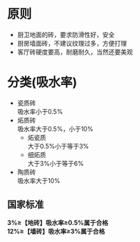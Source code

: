 # 原则  
* 厨卫地面的砖，要求防滑性好，安全  
* 厨房墙面砖，不建议纹理过多，方便打理  
* 客厅砖硬度要高，耐磨耐久，当然还要美观
# 分类(吸水率)  
* 瓷质砖  
吸水率小于0.5%  
* 炻质砖  
吸水率大于0.5%，小于10%  
  * 炻瓷质  
    大于0.5%小于等于3%  
  * 细炻质  
    大于3%小于等于6%  
* 陶质砖  
吸水率大于10%  
## 国家标准  
**3%≥【地砖】吸水率≥0.5%属于合格**  
**12%≥【墙砖】吸水率≥3%属于合格**  

